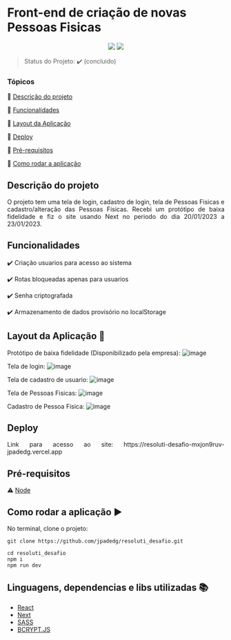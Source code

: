 <h1>Front-end de criação de novas Pessoas Fisicas</h1> 

<p align="center">
  <img src="https://img.shields.io/static/v1?label=next&message=framework&color=blue&style=for-the-badge&logo=NEXT"/>
  <img src="http://img.shields.io/static/v1?label=STATUS&message=CONCLUIDO&color=GREEN&style=for-the-badge"/>
</p>

> Status do Projeto: :heavy_check_mark: (concluido)

### Tópicos 

:small_blue_diamond: [Descrição do projeto](#descrição-do-projeto)

:small_blue_diamond: [Funcionalidades](#funcionalidades)

:small_blue_diamond: [Layout da Aplicação](#layout-da-aplicação-dash)

:small_blue_diamond: [Deploy](#deploy)

:small_blue_diamond: [Pré-requisitos](#pré-requisitos)

:small_blue_diamond: [Como rodar a aplicação](#como-rodar-a-aplicação-arrow_forward)


## Descrição do projeto 

<p align="justify">
 O projeto tem uma tela de login, cadastro de login, tela de Pessoas Fisicas e cadastro/alteração das Pessoas Fisicas.
 Recebi um protótipo de baixa fidelidade e fiz o site usando Next no periodo do dia 20/01/2023 a 23/01/2023. 
</p>


## Funcionalidades

:heavy_check_mark: Criação usuarios para acesso ao sistema

:heavy_check_mark: Rotas bloqueadas apenas para usuarios 

:heavy_check_mark: Senha criptografada

:heavy_check_mark: Armazenamento de dados provisório no localStorage

## Layout da Aplicação :dash:

Protótipo de baixa fidelidade (Disponibilizado pela empresa): 
![image](https://github.com/jpadedg/resoluti_desafio/assets/57507707/6bbf151d-5964-47bb-99e2-990cbb83e4fd)


Tela de login: 
![image](https://github.com/jpadedg/resoluti_desafio/assets/57507707/7512fca4-7d14-46eb-8939-9fddeb9db8b5)


Tela de cadastro de usuario:
![image](https://github.com/jpadedg/resoluti_desafio/assets/57507707/098d17af-34a6-4b22-9362-505c7e70468d)


Tela de Pessoas Fisicas: 
![image](https://github.com/jpadedg/resoluti_desafio/assets/57507707/93ac0229-d3d7-4aee-a14c-291a43d9f934)

Cadastro de Pessoa Fisica: 
![image](https://github.com/jpadedg/resoluti_desafio/assets/57507707/cbb6b886-4cfc-4e6a-8bab-22e0bbc2b419)

## Deploy 

<p align="justify">
 Link para acesso ao site: https://resoluti-desafio-mxjon9ruv-jpadedg.vercel.app
</p>

## Pré-requisitos

:warning: [Node](https://nodejs.org/en/download/)


## Como rodar a aplicação :arrow_forward:

No terminal, clone o projeto: 

```
git clone https://github.com/jpadedg/resoluti_desafio.git
```

```
cd resoluti_desafio
npm i 
npm run dev
```


## Linguagens, dependencias e libs utilizadas :books:

- [React](https://pt-br.reactjs.org/docs/create-a-new-react-app.html)
- [Next](https://nextjs.org/docs)
- [SASS](https://sass-lang.com)
- [BCRYPT.JS](https://www.npmjs.com/package/bcryptjs)

